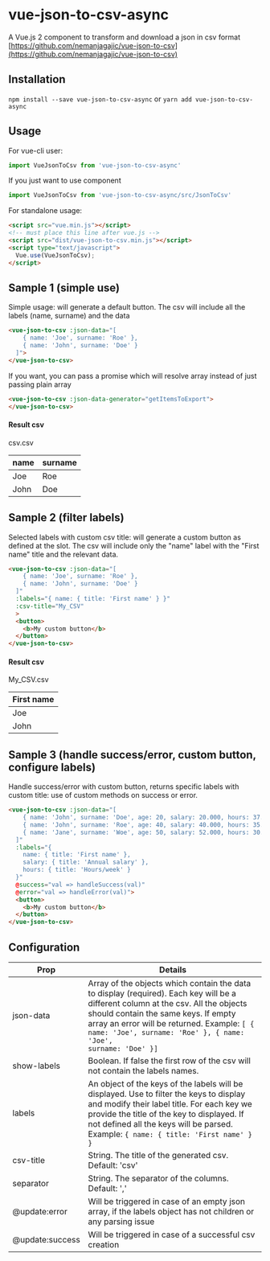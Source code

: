 # vue-json-to-csv-async

A Vue.js 2 component to transform and download a json in csv format [https://github.com/nemanjagajic/vue-json-to-csv](https://github.com/nemanjagajic/vue-json-to-csv)

## Installation

`npm install --save vue-json-to-csv-async` or `yarn add vue-json-to-csv-async`


## Usage

For vue-cli user:

```javascript
import VueJsonToCsv from 'vue-json-to-csv-async'
```

If you just want to use component

```javascript
import VueJsonToCsv from 'vue-json-to-csv-async/src/JsonToCsv'
```

For standalone usage:

```html
<script src="vue.min.js"></script>
<!-- must place this line after vue.js -->
<script src="dist/vue-json-to-csv.min.js"></script>
<script type="text/javascript">
  Vue.use(VueJsonToCsv);
</script>
```

## Sample 1 (simple use)

Simple usage: will generate a default button. The csv will include all the labels (name, surname) and the data

```html
<vue-json-to-csv :json-data="[
    { name: 'Joe', surname: 'Roe' },
    { name: 'John', surname: 'Doe' }
  ]">
</vue-json-to-csv>
```

If you want, you can pass a promise which will resolve array instead of just passing plain array

```html
<vue-json-to-csv :json-data-generator="getItemsToExport">
</vue-json-to-csv>
```

#### Result csv

csv.csv

| name   |  surname |
|----------|------|
| Joe | Roe |
| John | Doe |

## Sample 2 (filter labels)

Selected labels with custom csv title: will generate a custom button as defined at the slot. The csv will include only the "name" label with the "First name" title and the relevant data.

```html
<vue-json-to-csv :json-data="[
    { name: 'Joe', surname: 'Roe' },
    { name: 'John', surname: 'Doe' }
  ]"
  :labels="{ name: { title: 'First name' } }"
  :csv-title="My_CSV"
  >
  <button>
    <b>My custom button</b>
  </button>
</vue-json-to-csv>
```

#### Result csv

My_CSV.csv

| First name |
|----------|
| Joe |
| John |

## Sample 3 (handle success/error, custom button, configure labels)

Handle success/error with custom button, returns specific labels with custom title: use of custom methods on success or error.

```html
<vue-json-to-csv :json-data="[
    { name: 'John', surname: 'Doe', age: 20, salary: 20.000, hours: 37.4 },
    { name: 'John', surname: 'Roe', age: 40, salary: 40.000, hours: 35.2 },
    { name: 'Jane', surname: 'Woe', age: 50, salary: 52.000, hours: 30.4 }
  ]"
  :labels="{
    name: { title: 'First name' },
    salary: { title: 'Annual salary' },
    hours: { title: 'Hours/week' }
  }"
  @success="val => handleSuccess(val)"
  @error="val => handleError(val)">
  <button>
    <b>My custom button</b>
  </button>
</vue-json-to-csv>
```
## Configuration

| Prop   |  Details |
|----------|------|
| json-data | Array of the objects which contain the data to display (required). Each key will be a different column at the csv. All the objects should contain the same keys. If empty array an error will be returned. Example: <code>[ { name: 'Joe', surname: 'Roe' }, { name: 'Joe', surname: 'Doe' }]</code>|
| show-labels | Boolean. If false the first row of the csv will not contain the labels names. |
| labels | An object of the keys of the labels will be displayed. Use to filter the keys to display and modify their label title. For each key we provide the title of the key to displayed. If not defined all the keys will be parsed. Example: <code>{ name: { title: 'First name' } }</code>|
| csv-title | String. The title of the generated csv. Default: 'csv' |
| separator | String. The separator of the columns. Default: ',' |
| @update:error | Will be triggered in case of an empty json array, if the labels object has not children or any parsing issue |
| @update:success| Will be triggered in case of a successful csv creation |
